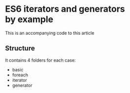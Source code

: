 ES6 iterators and generators by example
=================================
This is an accompanying code to this article

Structure
---------

It contains 4 folders for each case:
- basic
- foreach
- iterator
- generator